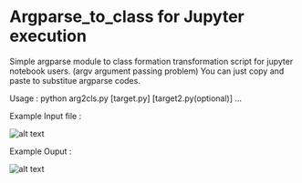 # Argparse_to_class for Jupyter execution

Simple argparse module to class formation transformation script for jupyter notebook users. (argv argument passing problem)
You can just copy and paste to substitue argparse codes.

Usage : python arg2cls.py [target.py] [target2.py(optional)] ...

Example Input file :

![alt text](http://thumbnail.egloos.net/600x0/http://pds21.egloos.com/pds/201709/01/00/c0134200_59a9363cd1dfc.png)


Example Ouput :

![alt text](http://thumbnail.egloos.net/600x0/http://pds25.egloos.com/pds/201709/01/00/c0134200_59a936974c78f.png)
